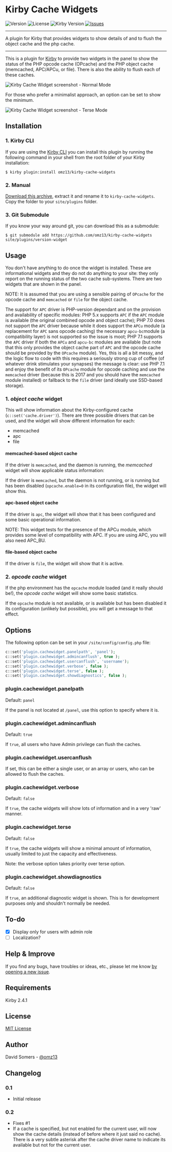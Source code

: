 # Kirby Cache Widgets
![Version](https://img.shields.io/badge/version-0.1-green.svg)
![License](https://img.shields.io/badge/license-MIT-green.svg)
![Kirby Version](https://img.shields.io/badge/Kirby-2.4.1%2B-red.svg)
[![Issues](https://img.shields.io/github/issues/omz13/kirby-cache-widget.svg)](https://github.com/omz13/kirby-cache-widgets/issues)

---

A plugin for Kirby that provides widgets to show details of and to flush the object cache and the php cache.

---

This is a plugin for [Kirby](https://getkirby.com) to provide two widgets in the panel to show the status of the PHP opcode cache (OPcache) and the PHP object cache (memcached, APC/APCu, or file). There is also the ability to flush each of these caches.

![Kirby Cache Widget screenshot - Normal Mode](screenshot.png)

For those who prefer a minimalist approach, an option can be set to show the minimum.

![Kirby Cache Widget screenshot - Terse Mode](screenshot-terse.png)

## Installation

### 1. Kirby CLI

If you are using the [Kirby CLI](https://github.com/getkirby/cli) you can install this plugin by running the following command in your shell from the root folder of your Kirby installation:

```
$ kirby plugin:install omz13/kirby-cache-widgets
```

### 2. Manual
[Download this archive](https://github.com/omz13/kirby-cache-widgets/archive/master.zip), extract it and rename it to `kirby-cache-widgets`. Copy the folder to your `site/plugins` folder.

### 3. Git Submodule
If you know your way around git, you can download this as a submodule:

```
$ git submodule add https://github.com/omz13/kirby-cache-widgets site/plugins/version-widget
```

## Usage
You don't have anything to do once the widget is installed. These are informational widgets and they do not do anything to your site: they only report on the running status of the two cache sub-systems. There are two widgets that are shown in the panel.

NOTE: It is assumed that you are using a sensible pairing of ``OPcache`` for the opcode cache and ``memcached`` or ``file`` for the object cache.

The support for ``APC`` driver is PHP-version dependant and on the provision and availability of specific modules: PHP 5.x supports ``APC`` if the ``APC`` module is available (the original combined opcode and object cache); PHP 7.0 does not support the ``APC`` driver because while it does support the ``APCu`` module (a replacement for ``APC`` sans opcode caching) the necessary ``apcu-bc``module (a compatibility layer) is not supported so the issue is moot; PHP 7.1 supports the ``APC`` driver if both the ``APCu`` and ``apcu-bc`` modules are available (but note that this only provides the object cache part of ``APC`` and the opcode cache should be provided by the ``OPcache`` module). Yes, this is all a bit messy, and the logic flow to code with this requires a seriously strong cup of coffee (of whatever drink stimulates your synapses) the message is clear: use PHP 7.1 and enjoy the benefit of its ``OPcache`` module for opcode caching and use the ``memcached`` driver (because this is 2017 and you should have the ``memcached`` module installed) or fallback to the ``file`` driver (and ideally use SSD-based storage).

### 1. _object cache_ widget

This will show information about the Kirby-configured cache (```c::set('cache.driver')```). There are three possible drivers that can be used, and the widget will show different information for each:

- memcached
- apc
- file

#### memcached-based object cache

If the driver is ``memcached``, and the daemon is running, the _memcached_ widget will show applicable status information:

If the driver is ``memcached``, but the daemon is not running, or is running but has been disabled (``opcache.enable=0`` in its configuration file), the widget will show this.

#### apc-based object cache

If the driver is ``apc``, the widget will show that it has been configured and some basic operational information.

NOTE: This widget tests for the presence of the APCu module, which provides some level of compatibility with APC. If you are using APC, you will also need APC_BU.

#### file-based object cache

If the driver is ``file``, the widget will show that it is active.

### 2. _opcode cache_ widget

If the php environment has the ``opcache`` module loaded (and it really should be!), the _opcode cache_ widget will show some basic statistics.

If the ``opcache`` module is not available, or is available but has been disabled it its configuration (unlikely but possible), you will get a message to that effect.

## Options

The following option can be set in your `/site/config/config.php` file:

```php
c::set('plugin.cachewidget.panelpath', 'panel');
c::set('plugin.cachewidget.admincanflush', true );
c::set('plugin.cachewidget.usercanflush', 'username');
c::set('plugin.cachewidget.verbose', false );
c::set('plugin.cachewidget.terse', false );
c::set('plugin.cachewidget.showdiagnostics', false );
```

### plugin.cachewidget.panelpath

Default: ```panel```

If the panel is not located at ```/panel```, use this option to specify where it is.

### plugin.cachewidget.admincanflush

Default: ```true```

If ```true```, all users who have Admin privilege can flush the caches.

### plugin.cachewidget.usercanflush

If set, this can be either a single user, or an array or users, who can be allowed to flush the caches.

### plugin.cachewidget.verbose

Default: ```false```

If ```true```, the cache widgets will show lots of information and in a very 'raw' manner.

### plugin.cachewidget.terse

Default: ```false```

If ```true```, the cache widgets will show a minimal amount of information, usually limited to just the capacity and effectiveness.

Note: the verbose option takes priority over terse option.

### plugin.cachewidget.showdiagnostics

Default: ```false```

If ```true```, an additional diagnostic widget is shown. This is for development purposes only and shouldn't normally be needed.

## To-do

- [x] Display only for users with admin role
- [ ] Localization?

## Help & Improve <a id="Help"></a>

If you find any bugs, have troubles or ideas, etc., please let me know [by opening a new issue](https://github.com/omz13/kirby-cache-widgets/issues/new).

## Requirements

Kirby 2.4.1

## License
[MIT License](http://www.opensource.org/licenses/mit-license.php)

## Author

David Somers - [@omz13](https://twitter.com/omz13)

## Changelog

### 0.1
- Initial release

### 0.2
- Fixes #1
- If a cache is specified, but not enabled for the current user, will now show the cache details (instead of before where it just said no cache). There is a very subtle asterisk after the cache driver name to indicate its available but not for the current user.